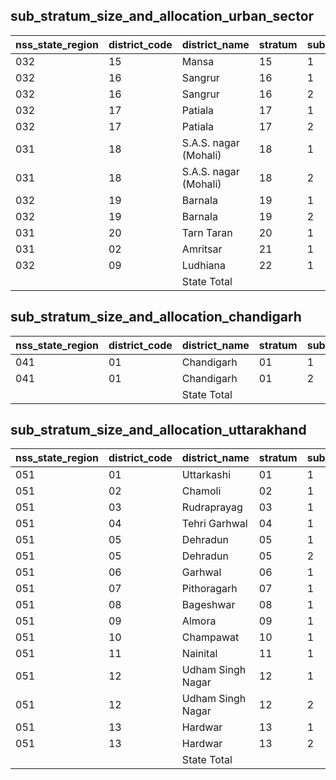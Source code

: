 ## sub_stratum_size_and_allocation_urban_sector
| nss_state_region | district_code | district_name | stratum | sub_stratum | size_zst | central_sample | state_sample |
|---|---|---|---|---|---|---|---|
| 032 | 15 | Mansa | 15 | 1 | 287 | 2 | 2 |
| 032 | 16 | Sangrur | 16 | 1 | 259 | 2 | 2 |
| 032 | 16 | Sangrur | 16 | 2 | 464 | 2 | 2 |
| 032 | 17 | Patiala | 17 | 1 | 258 | 2 | 2 |
| 032 | 17 | Patiala | 17 | 2 | 915 | 2 | 2 |
| 031 | 18 | S.A.S. nagar (Mohali) | 18 | 1 | 317 | 2 | 2 |
| 031 | 18 | S.A.S. nagar (Mohali) | 18 | 2 | 567 | 2 | 2 |
| 032 | 19 | Barnala | 19 | 1 | 106 | 2 | 2 |
| 032 | 19 | Barnala | 19 | 2 | 140 | 2 | 2 |
| 031 | 20 | Tarn Taran | 20 | 1 | 212 | 2 | 2 |
| 031 | 02 | Amritsar | 21 | 1 | 1728 | 8 | 8 |
| 032 | 09 | Ludhiana | 22 | 1 | 2823 | 8 | 8 |
|  |  | State Total |  |  | 17514 | 92 | 92 |
## sub_stratum_size_and_allocation_chandigarh
| nss_state_region | district_code | district_name | stratum | sub_stratum | size_zst | central_sample | state_sample |
|---|---|---|---|---|---|---|---|
| 041 | 01 | Chandigarh | 01 | 1 | 114 | 2 | 0 |
| 041 | 01 | Chandigarh | 01 | 2 | 1766 | 14 | 0 |
|  |  | State Total |  |  | 1880 | 16 | 0 |
## sub_stratum_size_and_allocation_uttarakhand
| nss_state_region | district_code | district_name | stratum | sub_stratum | size_zst | central_sample | state_sample |
|---|---|---|---|---|---|---|---|
| 051 | 01 | Uttarkashi | 01 | 1 | 35 | 2 | 2 |
| 051 | 02 | Chamoli | 02 | 1 | 76 | 2 | 2 |
| 051 | 03 | Rudraprayag | 03 | 1 | 22 | 2 | 2 |
| 051 | 04 | Tehri Garhwal | 04 | 1 | 131 | 2 | 2 |
| 051 | 05 | Dehradun | 05 | 1 | 391 | 2 | 2 |
| 051 | 05 | Dehradun | 05 | 2 | 932 | 2 | 2 |
| 051 | 06 | Garhwal | 06 | 1 | 163 | 2 | 2 |
| 051 | 07 | Pithoragarh | 07 | 1 | 98 | 2 | 2 |
| 051 | 08 | Bageshwar | 08 | 1 | 14 | 2 | 2 |
| 051 | 09 | Almora | 09 | 1 | 106 | 2 | 2 |
| 051 | 10 | Champawat | 10 | 1 | 68 | 2 | 2 |
| 051 | 11 | Nainital | 11 | 1 | 485 | 2 | 2 |
| 051 | 12 | Udham Singh Nagar | 12 | 1 | 467 | 2 | 2 |
| 051 | 12 | Udham Singh Nagar | 12 | 2 | 304 | 2 | 2 |
| 051 | 13 | Hardwar | 13 | 1 | 448 | 2 | 2 |
| 051 | 13 | Hardwar | 13 | 2 | 559 | 2 | 2 |
|  |  | State Total |  |  | 4299 | 32 | 32 |
